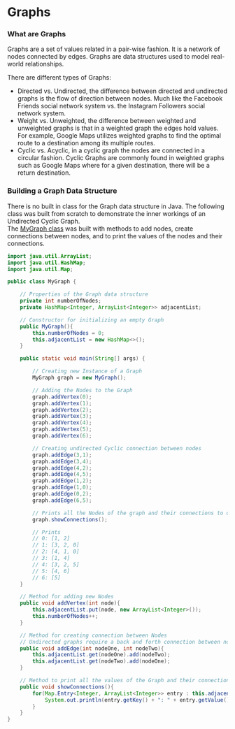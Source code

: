 # Graphs

### What are Graphs  

Graphs are a set of values related in a pair-wise fashion. It is a network of nodes connected by edges. Graphs are data structures used to model real-world relationships.  

There are different types of Graphs:  
  - Directed vs. Undirected, the difference between directed and undirected graphs is the flow of direction between nodes. Much like the Facebook Friends social network system vs. the Instagram Followers social network system.  
  - Weight vs. Unweighted, the difference between weighted and unweighted graphs is that in a weighted graph the edges hold values. For example, Google Maps utilizes weighted graphs to find the optimal route to a destination among its multiple routes.  
  - Cyclic vs. Acyclic, in a cyclic graph the nodes are connected in a circular fashion. Cyclic Graphs are commonly found in weighted graphs such as Google Maps where for a given destination, there will be a return destination.  

### Building a Graph Data Structure  

There is no built in class for the Graph data structure in Java. The following class was built from scratch to demonstrate the inner workings of an Undirected Cyclic Graph.  
The [MyGraph class](./src/datastructures/graphs.MyGraph.java) was built with methods to add nodes, create connections between nodes, and to print the values of the nodes and their connections.    


```Java
import java.util.ArrayList;
import java.util.HashMap;
import java.util.Map;

public class MyGraph {

    // Properties of the Graph data structure
    private int numberOfNodes;
    private HashMap<Integer, ArrayList<Integer>> adjacentList;

    // Constructor for initializing an empty Graph
    public MyGraph(){
        this.numberOfNodes = 0;
        this.adjacentList = new HashMap<>();
    }

    public static void main(String[] args) {

        // Creating new Instance of a Graph
        MyGraph graph = new MyGraph();

        // Adding the Nodes to the Graph
        graph.addVertex(0);
        graph.addVertex(1);
        graph.addVertex(2);
        graph.addVertex(3);
        graph.addVertex(4);
        graph.addVertex(5);
        graph.addVertex(6);

        // Creating undirected Cyclic connection between nodes
        graph.addEdge(3,1);
        graph.addEdge(3,4);
        graph.addEdge(4,2);
        graph.addEdge(4,5);
        graph.addEdge(1,2);
        graph.addEdge(1,0);
        graph.addEdge(0,2);
        graph.addEdge(6,5);

        // Prints all the Nodes of the graph and their connections to one another
        graph.showConnections();

        // Prints
        // 0: [1, 2]
        // 1: [3, 2, 0]
        // 2: [4, 1, 0]
        // 3: [1, 4]
        // 4: [3, 2, 5]
        // 5: [4, 6]
        // 6: [5]
    }

    // Method for adding new Nodes
    public void addVertex(int node){
        this.adjacentList.put(node, new ArrayList<Integer>());
        this.numberOfNodes++;
    }

    // Method for creating connection between Nodes
    // Undirected graphs require a back and forth connection between nodes
    public void addEdge(int nodeOne, int nodeTwo){
        this.adjacentList.get(nodeOne).add(nodeTwo);
        this.adjacentList.get(nodeTwo).add(nodeOne);
    }

    // Method to print all the values of the Graph and their connection points
    public void showConnections(){
        for(Map.Entry<Integer, ArrayList<Integer>> entry : this.adjacentList.entrySet()){
            System.out.println(entry.getKey() + ": " + entry.getValue());
        }
    }
}
```  
